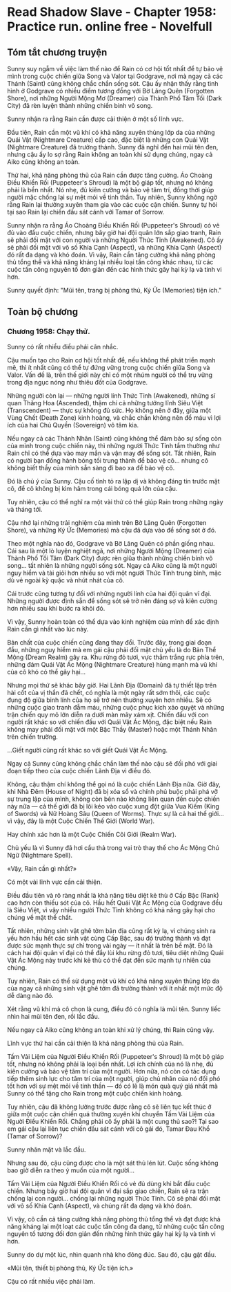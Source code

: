 # Read Shadow Slave - Chapter 1958: Practice run. online free - Novelfull

## Tóm tắt chương truyện

Sunny suy ngẫm về việc làm thế nào để Rain có cơ hội tốt nhất để tự bảo vệ mình trong cuộc chiến giữa Song và Valor tại Godgrave, nơi mà ngay cả các Thánh (Saint) cũng không chắc chắn sống sót. Cậu ấy nhận thấy rằng tình hình ở Godgrave có nhiều điểm tương đồng với Bờ Lãng Quên (Forgotten Shore), nơi những Người Mộng Mơ (Dreamer) của Thành Phố Tăm Tối (Dark City) đã rèn luyện thành những chiến binh vô song.

Sunny nhận ra rằng Rain cần được cải thiện ở một số lĩnh vực.

Đầu tiên, Rain cần một vũ khí có khả năng xuyên thủng lớp da của những Quái Vật (Nightmare Creature) cấp cao, đặc biệt là những con Quái Vật (Nightmare Creature) đã trưởng thành. Sunny đã nghĩ đến hai mũi tên đen, nhưng cậu ấy lo sợ rằng Rain không an toàn khi sử dụng chúng, ngay cả Aiko cũng không an toàn.

Thứ hai, khả năng phòng thủ của Rain cần được tăng cường. Áo Choàng Điều Khiển Rối (Puppeteer's Shroud) là một bộ giáp tốt, nhưng nó không phải là bền nhất. Nó nhẹ, đủ kiên cường và bảo vệ tâm trí, đồng thời giúp người mặc chống lại sự mệt mỏi về tinh thần. Tuy nhiên, Sunny không ngờ rằng Rain lại thường xuyên tham gia vào các cuộc cận chiến. Sunny tự hỏi tại sao Rain lại chiến đấu sát cánh với Tamar of Sorrow.

Sunny nhận ra rằng Áo Choàng Điều Khiển Rối (Puppeteer's Shroud) có vẻ đủ vào đầu cuộc chiến, nhưng bây giờ hai đội quân lớn sắp giao tranh, Rain sẽ phải đối mặt với con người và những Người Thức Tỉnh (Awakened). Cô ấy sẽ phải đối mặt với vô số Khía Cạnh (Aspect), và những Khía Cạnh (Aspect) đó rất đa dạng và khó đoán. Vì vậy, Rain cần tăng cường khả năng phòng thủ tổng thể và khả năng kháng lại nhiều loại tấn công khác nhau, từ các cuộc tấn công nguyên tố đơn giản đến các hình thức gây hại kỳ lạ và tinh vi hơn.

Sunny quyết định: "Mũi tên, trang bị phòng thủ, Ký Ức (Memories) tiện ích."

## Toàn bộ chương

### Chương 1958: Chạy thử.

Sunny có rất nhiều điều phải cân nhắc.

Cậu muốn tạo cho Rain cơ hội tốt nhất để, nếu không thể phát triển mạnh mẽ, thì ít nhất cũng có thể tự đứng vững trong cuộc chiến giữa Song và Valor. Vấn đề là, trên thế giới này chỉ có một nhúm người có thể trụ vững trong địa ngục nóng như thiêu đốt của Godgrave.

Những người còn lại — những người lính Thức Tỉnh (Awakened), những sĩ quan Thăng Hoa (Ascended), thậm chí cả những tướng lĩnh Siêu Việt (Transcendent) — thực sự không đủ sức. Họ không nên ở đây, giữa một Vùng Chết (Death Zone) kinh hoàng, và chắc chắn không nên đổ máu vì lợi ích của hai Chủ Quyền (Sovereign) vô tâm kia.

Nếu ngay cả các Thánh Nhân (Saint) cũng không thể đảm bảo sự sống còn của mình trong cuộc chiến này, thì những người Thức Tỉnh tầm thường như Rain chỉ có thể dựa vào may mắn và vận may để sống sót. Tất nhiên, Rain có người bạn đồng hành bóng tối trung thành để bảo vệ cô… nhưng cô không biết thầy của mình sẵn sàng đi bao xa để bảo vệ cô.

Đó là chủ ý của Sunny. Cậu cố tình tỏ ra lập dị và không đáng tin trước mặt cô, để cô không bị kìm hãm trong cái bóng quá lớn của cậu.

Tuy nhiên, cậu có thể nghĩ ra một vài thứ có thể giúp Rain trong những ngày và tháng tới.

Cậu nhớ lại những trải nghiệm của mình trên Bờ Lãng Quên (Forgotten Shore), và những Ký Ức (Memories) mà cậu đã dựa vào để sống sót ở đó.

Theo một nghĩa nào đó, Godgrave và Bờ Lãng Quên có phần giống nhau. Cái sau là một lò luyện nghiệt ngã, nơi những Người Mộng (Dreamer) của Thành Phố Tối Tăm (Dark City) được rèn giũa thành những chiến binh vô song… tất nhiên là những người sống sót. Ngay cả Aiko cũng là một người nguy hiểm và tài giỏi hơn nhiều so với một người Thức Tỉnh trung bình, mặc dù vẻ ngoài kỳ quặc và nhút nhát của cô.

Cái trước cũng tương tự đối với những người lính của hai đội quân vĩ đại. Những người được định sẵn để sống sót sẽ trở nên đáng sợ và kiên cường hơn nhiều sau khi bước ra khỏi đó.

Vì vậy, Sunny hoàn toàn có thể dựa vào kinh nghiệm của mình để xác định Rain cần gì nhất vào lúc này.

Bản chất của cuộc chiến cũng đang thay đổi. Trước đây, trong giai đoạn đầu, những nguy hiểm mà em gái cậu phải đối mặt chủ yếu là do Bản Thể Mộng (Dream Realm) gây ra. Khu rừng đỏ tươi, vực thẳm trắng rực phía trên, những đám Quái Vật Ác Mộng (Nightmare Creature) hùng mạnh mà vũ khí của cô khó có thể gây hại…

Nhưng mọi thứ sẽ khác bây giờ. Hai Lãnh Địa (Domain) đã tự thiết lập trên hài cốt của vị thần đã chết, có nghĩa là một ngày rất sớm thôi, các cuộc đụng độ giữa binh lính của họ sẽ trở nên thường xuyên hơn nhiều. Sẽ có những cuộc giao tranh đẫm máu, những cuộc phục kích xảo quyệt và những trận chiến quy mô lớn diễn ra dưới màn mây xám xịt. Chiến đấu với con người rất khác so với chiến đấu với Quái Vật Ác Mộng, đặc biệt nếu Rain không may phải đối mặt với một Bậc Thầy (Master) hoặc một Thánh Nhân trên chiến trường.

…Giết người cũng rất khác so với giết Quái Vật Ác Mộng.

Ngay cả Sunny cũng không chắc chắn làm thế nào cậu sẽ đối phó với giai đoạn tiếp theo của cuộc chiến Lãnh Địa vì điều đó.

Không, cậu thậm chí không thể gọi nó là cuộc chiến Lãnh Địa nữa. Giờ đây, khi Nhà Đêm (House of Night) đã bị xóa sổ và chính phủ buộc phải phá vỡ sự trung lập của mình, không còn bên nào không liên quan đến cuộc chiến này nữa — cả thế giới đã bị lôi kéo vào cuộc xung đột giữa Vua Kiếm (King of Swords) và Nữ Hoàng Sâu (Queen of Worms). Thực sự là cả hai thế giới… vì vậy, đây là một Cuộc Chiến Thế Giới (World War).

Hay chính xác hơn là một Cuộc Chiến Cõi Giới (Realm War).

Chủ yếu là vì Sunny đã hơi cẩu thả trong vai trò thay thế cho Ác Mộng Chú Ngữ (Nightmare Spell).

«Vậy, Rain cần gì nhất?»

Có một vài lĩnh vực cần cải thiện.

Điều đầu tiên và rõ ràng nhất là khả năng tiêu diệt kẻ thù ở Cấp Bậc (Rank) cao hơn còn thiếu sót của cô. Hầu hết Quái Vật Ác Mộng của Godgrave đều là Siêu Việt, vì vậy nhiều người Thức Tỉnh không có khả năng gây hại cho chúng về mặt thể chất.

Tất nhiên, những sinh vật ghê tởm bản địa cũng rất kỳ lạ, vì chúng sinh ra yếu hơn hầu hết các sinh vật cùng Cấp Bậc, sau đó trưởng thành và đạt được sức mạnh thực sự chỉ trong vài ngày — ít nhất là trên bề mặt. Đó là cách hai đội quân vĩ đại có thể đẩy lùi khu rừng đỏ tươi, tiêu diệt những Quái Vật Ác Mộng này trước khi kẻ thù có thể đạt đến sức mạnh tự nhiên của chúng.

Tuy nhiên, Rain có thể sử dụng một vũ khí có khả năng xuyên thủng lớp da của ngay cả những sinh vật ghê tởm đã trưởng thành với ít nhất một mức độ dễ dàng nào đó.

Xét rằng vũ khí mà cô chọn là cung, điều đó có nghĩa là mũi tên. Sunny liếc nhìn hai mũi tên đen, rồi lắc đầu.

Nếu ngay cả Aiko cũng không an toàn khi xử lý chúng, thì Rain cũng vậy.

Lĩnh vực thứ hai cần cải thiện là khả năng phòng thủ của Rain.

Tấm Vải Liệm của Người Điều Khiển Rối (Puppeteer's Shroud) là một bộ giáp tốt, nhưng nó không phải là loại bền nhất. Lợi ích chính của nó là nhẹ, đủ kiên cường và bảo vệ tâm trí của một người. Hơn nữa, nó còn có tác dụng tiếp thêm sinh lực cho tâm trí của một người, giúp chủ nhân của nó đối phó tốt hơn với sự mệt mỏi về tinh thần — đó có lẽ là món quà quý giá nhất mà Sunny có thể tặng cho Rain trong một cuộc chiến kinh hoàng.

Tuy nhiên, cậu đã không lường trước được rằng cô sẽ liên tục kết thúc ở giữa một cuộc cận chiến quá thường xuyên khi chuyển Tấm Vải Liệm của Người Điều Khiển Rối. Chẳng phải cô ấy phải là một cung thủ sao?! Tại sao em gái cậu lại liên tục chiến đấu sát cánh với cô gái đó, Tamar Đau Khổ (Tamar of Sorrow)?

Sunny nhăn mặt và lắc đầu.

Nhưng sau đó, cậu cũng được cho là một sát thủ lén lút. Cuộc sống không bao giờ diễn ra theo ý muốn của một người…

Tấm Vải Liệm của Người Điều Khiển Rối có vẻ đủ dùng khi bắt đầu cuộc chiến. Nhưng bây giờ hai đội quân vĩ đại sắp giao chiến, Rain sẽ ra trận chống lại con người… chống lại những người Thức Tỉnh. Cô sẽ phải đối mặt với vô số Khía Cạnh (Aspect), và chúng rất đa dạng và khó đoán.

Vì vậy, cô cần cả tăng cường khả năng phòng thủ tổng thể và đạt được khả năng kháng lại một loạt các cuộc tấn công đa dạng, từ những cuộc tấn công nguyên tố tương đối đơn giản đến những hình thức gây hại kỳ lạ và tinh vi hơn.

Sunny do dự một lúc, nhìn quanh nhà kho đông đúc. Sau đó, cậu gật đầu.

«Mũi tên, thiết bị phòng thủ, Ký Ức tiện ích.»

Cậu có rất nhiều việc phải làm.